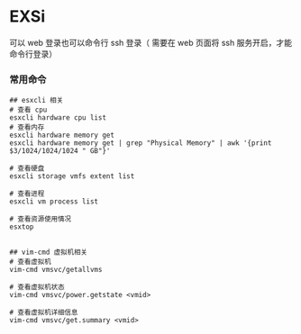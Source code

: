 # EXSi

可以 web 登录也可以命令行 ssh 登录（ 需要在 web 页面将 ssh 服务开启，才能命令行登录）



### 常用命令

```
## esxcli 相关
# 查看 cpu
esxcli hardware cpu list
# 查看内存
esxcli hardware memory get
esxcli hardware memory get | grep "Physical Memory" | awk '{print $3/1024/1024/1024 " GB"}'

# 查看硬盘
esxcli storage vmfs extent list

# 查看进程
esxcli vm process list

# 查看资源使用情况
esxtop


## vim-cmd 虚拟机相关
# 查看虚拟机
vim-cmd vmsvc/getallvms

# 查看虚拟机状态
vim-cmd vmsvc/power.getstate <vmid>

# 查看虚拟机详细信息
vim-cmd vmsvc/get.summary <vmid>
```


